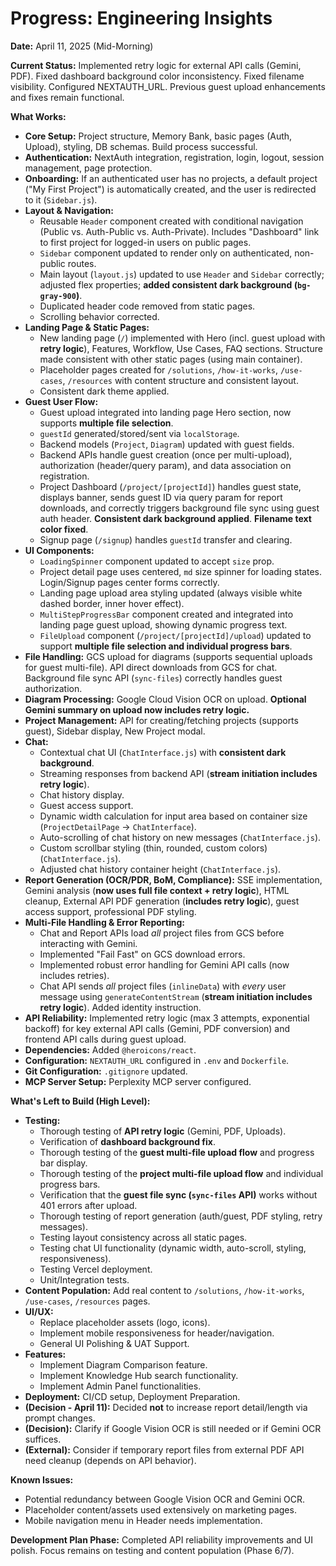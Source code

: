 # Progress: Engineering Insights

**Date:** April 11, 2025 (Mid-Morning)

**Current Status:** Implemented retry logic for external API calls (Gemini, PDF). Fixed dashboard background color inconsistency. Fixed filename visibility. Configured NEXTAUTH_URL. Previous guest upload enhancements and fixes remain functional.

**What Works:**
-   **Core Setup:** Project structure, Memory Bank, basic pages (Auth, Upload), styling, DB schemas. Build process successful.
-   **Authentication:** NextAuth integration, registration, login, logout, session management, page protection.
-   **Onboarding:** If an authenticated user has no projects, a default project ("My First Project") is automatically created, and the user is redirected to it (`Sidebar.js`).
-   **Layout & Navigation:**
    -   Reusable `Header` component created with conditional navigation (Public vs. Auth-Public vs. Auth-Private). Includes "Dashboard" link to first project for logged-in users on public pages.
    -   `Sidebar` component updated to render only on authenticated, non-public routes.
    -   Main layout (`layout.js`) updated to use `Header` and `Sidebar` correctly; adjusted flex properties; **added consistent dark background (`bg-gray-900`)**.
    -   Duplicated header code removed from static pages.
    -   Scrolling behavior corrected.
-   **Landing Page & Static Pages:**
    -   New landing page (`/`) implemented with Hero (incl. guest upload with **retry logic**), Features, Workflow, Use Cases, FAQ sections. Structure made consistent with other static pages (using main container).
    -   Placeholder pages created for `/solutions`, `/how-it-works`, `/use-cases`, `/resources` with content structure and consistent layout.
    -   Consistent dark theme applied.
-   **Guest User Flow:**
    -   Guest upload integrated into landing page Hero section, now supports **multiple file selection**.
    -   `guestId` generated/stored/sent via `localStorage`.
    -   Backend models (`Project`, `Diagram`) updated with guest fields.
    -   Backend APIs handle guest creation (once per multi-upload), authorization (header/query param), and data association on registration.
    -   Project Dashboard (`/project/[projectId]`) handles guest state, displays banner, sends guest ID via query param for report downloads, and correctly triggers background file sync using guest auth header. **Consistent dark background applied**. **Filename text color fixed**.
    -   Signup page (`/signup`) handles `guestId` transfer and clearing.
-   **UI Components:**
    -   `LoadingSpinner` component updated to accept `size` prop.
    -   Project detail page uses centered, `md` size spinner for loading states. Login/Signup pages center forms correctly.
    -   Landing page upload area styling updated (always visible white dashed border, inner hover effect).
    -   `MultiStepProgressBar` component created and integrated into landing page guest upload, showing dynamic progress text.
    -   `FileUpload` component (`/project/[projectId]/upload`) updated to support **multiple file selection and individual progress bars**.
-   **File Handling:** GCS upload for diagrams (supports sequential uploads for guest multi-file). API direct downloads from GCS for chat. Background file sync API (`sync-files`) correctly handles guest authorization.
-   **Diagram Processing:** Google Cloud Vision OCR on upload. **Optional Gemini summary on upload now includes retry logic.**
-   **Project Management:** API for creating/fetching projects (supports guest), Sidebar display, New Project modal.
-   **Chat:**
    -   Contextual chat UI (`ChatInterface.js`) with **consistent dark background**.
    -   Streaming responses from backend API (**stream initiation includes retry logic**).
    -   Chat history display.
    -   Guest access support.
    -   Dynamic width calculation for input area based on container size (`ProjectDetailPage` -> `ChatInterface`).
    -   Auto-scrolling of chat history on new messages (`ChatInterface.js`).
    -   Custom scrollbar styling (thin, rounded, custom colors) (`ChatInterface.js`).
    -   Adjusted chat history container height (`ChatInterface.js`).
-   **Report Generation (OCR/PDR, BoM, Compliance):** SSE implementation, Gemini analysis (**now uses full file context + retry logic**), HTML cleanup, External API PDF generation (**includes retry logic**), guest access support, professional PDF styling.
-   **Multi-File Handling & Error Reporting:**
    -   Chat and Report APIs load *all* project files from GCS before interacting with Gemini.
    -   Implemented "Fail Fast" on GCS download errors.
    -   Implemented robust error handling for Gemini API calls (now includes retries).
    -   Chat API sends *all* project files (`inlineData`) with *every* user message using `generateContentStream` (**stream initiation includes retry logic**). Added identity instruction.
-   **API Reliability:** Implemented retry logic (max 3 attempts, exponential backoff) for key external API calls (Gemini, PDF conversion) and frontend API calls during guest upload.
-   **Dependencies:** Added `@heroicons/react`.
-   **Configuration:** `NEXTAUTH_URL` configured in `.env` and `Dockerfile`.
-   **Git Configuration:** `.gitignore` updated.
-   **MCP Server Setup:** Perplexity MCP server configured.

**What's Left to Build (High Level):**
-   **Testing:**
    -   Thorough testing of **API retry logic** (Gemini, PDF, Uploads).
    -   Verification of **dashboard background fix**.
    -   Thorough testing of the **guest multi-file upload flow** and progress bar display.
    -   Thorough testing of the **project multi-file upload flow** and individual progress bars.
    -   Verification that the **guest file sync (`sync-files` API)** works without 401 errors after upload.
    -   Thorough testing of report generation (auth/guest, PDF styling, retry messages).
    -   Testing layout consistency across all static pages.
    -   Testing chat UI functionality (dynamic width, auto-scroll, styling, responsiveness).
    -   Testing Vercel deployment.
    -   Unit/Integration tests.
-   **Content Population:** Add real content to `/solutions`, `/how-it-works`, `/use-cases`, `/resources` pages.
-   **UI/UX:**
    -   Replace placeholder assets (logo, icons).
    -   Implement mobile responsiveness for header/navigation.
    -   General UI Polishing & UAT Support.
-   **Features:**
    -   Implement Diagram Comparison feature.
    -   Implement Knowledge Hub search functionality.
    -   Implement Admin Panel functionalities.
-   **Deployment:** CI/CD setup, Deployment Preparation.
-   **(Decision - April 11):** Decided **not** to increase report detail/length via prompt changes.
-   **(Decision):** Clarify if Google Vision OCR is still needed or if Gemini OCR suffices.
-   **(External):** Consider if temporary report files from external PDF API need cleanup (depends on API behavior).

**Known Issues:**
-   Potential redundancy between Google Vision OCR and Gemini OCR.
-   Placeholder content/assets used extensively on marketing pages.
-   Mobile navigation menu in Header needs implementation.

**Development Plan Phase:** Completed API reliability improvements and UI polish. Focus remains on testing and content population (Phase 6/7).
